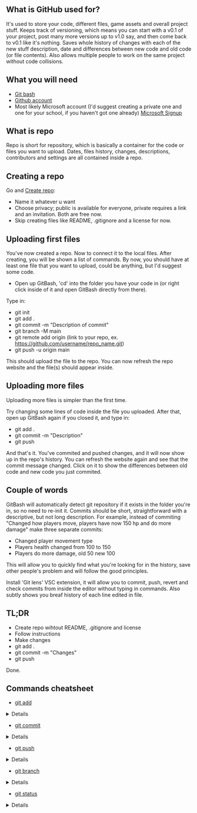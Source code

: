 ## What is GitHub used for?
It's used to store your code, different files, game assets and overall project stuff.
Keeps track of versioning, which means you can start with a v0.1 of your project, post many more versions up to v1.0 say, and then come back to v0.1 like it's nothing.
Saves whole history of changes with each of the new stuff description, date and differences between new code and old code (or file contents).
Also allows multiple people to work on the same project without code collisions.

## What you will need
- [Git bash](https://git-scm.com/download/win)
- [Github account](https://github.com/signup)
- Most likely Microsoft account (I'd suggest creating a private one and one for your school, if you haven't got one already) [Microsoft Signup](https://signup.live.com/)


## What is repo
Repo is short for repository, which is basically a container for the code or files you want to upload. Dates, files history, changes, descriptions, contributors and settings are all contained inside a repo.

## Creating a repo
Go and [Create repo](https://github.com/new):
- Name it whatever u want
- Choose privacy; public is available for everyone, private requires a link and an invitation. Both are free now.
- Skip creating files like README, .gitignore and a license for now.

## Uploading first files
You've now created a repo. Now to connect it to the local files.
After creating, you will be shown a list of commands. By now, you should have at least one file that you want to upload, could be anything, but I'd suggest some code.
- Open up GitBash, 'cd' into the folder you have your code in (or right click inside of it and open GitBash directly from there).

Type in:
- git init
- git add .
- git commit -m "Description of commit"
- git branch -M main
- git remote add origin (link to your repo, ex. https://github.com/username/repo_name.git)
- git push -u origin main

This should upload the file to the repo. You can now refresh the repo website and the file(s) should appear inside.

## Uploading more files
Uploading more files is simpler than the first time.

Try changing some lines of code inside the file you uploaded.
After that, open up GitBash again if you closed it, and type in:
- git add .
- git commit -m "Description"
- git push

And that's it. You've commited and pushed changes, and it will now show up in the repo's history.
You can refresh the website again and see that the commit message changed. Click on it to show the differences between old code and new code you just commited.

## Couple of words
GitBash will automatically detect git repository if it exists in the folder you're in, so no need to re-init it.
Commits should be short, straightforward with a descriptive, but not long description. For example, instead of commiting "Changed how players move, players have now 150 hp and do more damage" make three separate commits:
- Changed player movement type
- Players health changed from 100 to 150
- Players do more damage, old 50 new 100

This will allow you to quickly find what you're looking for in the history, save other people's problem and will follow the good principles.

Install 'Git lens' VSC extension, it will allow you to commit, push, revert and check commits from inside the editor without typing in commands. Also subtly shows you breaf history of each line edited in file.

## TL;DR
- Create repo wihtout README, .gitignore and license
- Follow instructions
- Make changes
- git add .
- git commit -m "Changes"
- git push

Done.

## Commands cheatsheet
- [git add](https://www.atlassian.com/git/tutorials/saving-changes)
<details>
	<p>
		Adds files to the commit. Use '.' (dot) to add all the files in current folder.
		<br>Example: git add .
	</p>
</details>

- [git commit](https://www.atlassian.com/git/tutorials/saving-changes/git-commit)
<details>
	<p>
		Commits added files (prepares them to be sent).
		<br>Example: git commit -m "Description"
	</p>
</details>

- [git push](https://www.atlassian.com/git/tutorials/syncing/git-push)
<details>
	<p>
		Sends commited files to repo. This will make the changes appear on the repo website and save them properly.
		<br>Example: git push
	</p>
</details>

- [git branch](https://www.atlassian.com/git/tutorials/using-branches)
<details>
	<p>
		Switches current branch. Allows you to work on different feature or version.
		<br>Example: git branch features
	</p>
</details>

- [git status](https://www.atlassian.com/git/tutorials/inspecting-a-repository)
<details>
	<p>
		Shows current status; commited files, added files, removed files, changed files etc.
		<br>Example: git status
	</p>
</details>